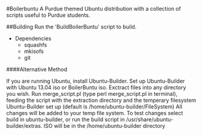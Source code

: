#Boilerbuntu
A Purdue themed Ubuntu distribution with a collection of scripts useful to Purdue students.

##Building
Run the 'BuildBoilerBuntu' script to build.

* Dependencies
  * squashfs
  * mkisofs
  * git

####Alternative Method

If you are running Ubuntu, install Ubuntu-Builder.
Set up Ubuntu-Builder with Ubuntu 13.04 iso or BoilerBuntu iso.
Exctract files into any directory you wish.
Run merge_script.pl (type perl merge_script.pl in terminal), feeding the script with the extraction directory and the temperary filesystem Ubuntu-Builder set up (default is /home/ubuntu-builder/FileSystem)
All changes will be added to your temp file system.
To test changes select build in ubuntu-builder, or run the build script in /usr/share/ubuntu-builder/extras. ISO will be in the /home/ubuntu-builder directory

